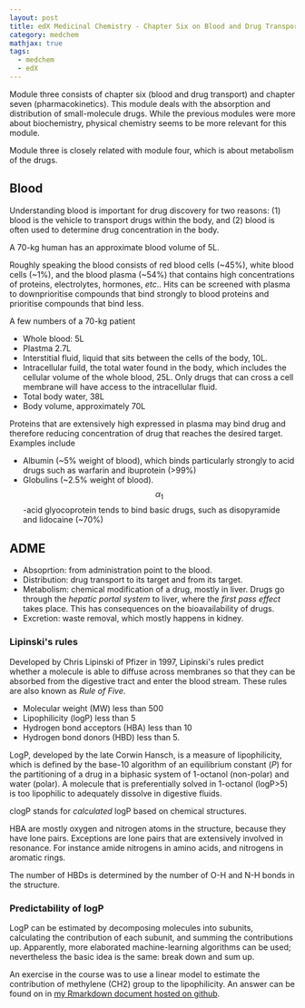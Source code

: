 ```yaml
---
layout: post
title: edX Medicinal Chemistry - Chapter Six on Blood and Drug Transport
category: medchem
mathjax: true
tags: 
  - medchem
  - edX
---
```


Module three consists of chapter six (blood and drug transport) and chapter seven (pharmacokinetics). This module deals with the absorption and distribution of small-molecule drugs. While the previous modules were more about biochemistry, physical chemistry seems to be more relevant for this module.

Module three is closely related with module four, which is about metabolism of the drugs.

## Blood

Understanding blood is important for drug discovery for two reasons: (1) blood is the vehicle to transport drugs within the body, and (2) blood is often used to determine drug concentration in the body.

A 70-kg human has an approximate blood volume of 5L.

Roughly speaking the blood consists of red blood cells (~45%), white blood cells (~1%), and the blood plasma (~54%) that contains high concentrations of proteins, electrolytes, hormones, *etc*.. Hits can be screened with plasma to downprioritise compounds that bind strongly to blood proteins and prioritise compounds that bind less.

A few numbers of a 70-kg patient
* Whole blood: 5L
* Plastma 2.7L
* Interstitial fluid, liquid that sits between the cells of the body, 10L.
* Intracellular fuild, the total water found in the body, which includes the cellular volume of the whole blood, 25L. Only drugs that can cross a cell membrane will have access to the intracellular fluid.
* Total body water, 38L
* Body volume, approximately 70L

Proteins that are extensively high expressed in plasma may bind drug and therefore reducing concentration of drug that reaches the desired target. Examples include
* Albumin (~5% weight of blood), which binds particularly strongly to acid drugs such as warfarin and ibuprotein (>99%)
* Globulins (~2.5% weight of blood). $$ \alpha_{1} $$-acid glyocoprotein tends to bind basic drugs, such as disopyramide and lidocaine (~70%)

## ADME

* Absoprtion: from administration point to the blood.
* Distribution: drug transport to its target and from its target.
* Metabolism: chemical modification of a drug, mostly in liver. Drugs go through the *hepatic portal system* to liver, where the *first pass effect* takes place. This has consequences on the bioavailability of drugs. 
* Excretion: waste removal, which mostly happens in kidney.

### Lipinski's rules

Developed by Chris Lipinski of Pfizer in 1997, Lipinski's rules predict whether a molecule is able to diffuse across membranes so that they can be absorbed from the digestive tract and enter the blood stream. These rules are also known as *Rule of Five*.

* Molecular weight (MW) less than 500
* Lipophilicity (logP) less than 5
* Hydrogen bond acceptors (HBA) less than 10
* Hydrogen bond donors (HBD) less than 5.

LogP, developed by the late Corwin Hansch, is a measure of lipophilicity, which is defined by the base-10 algorithm of an equilibrium constant (*P*) for the partitioning of a drug in a biphasic system of 1-octanol (non-polar) and water (polar). A molecule that is preferentially solved in 1-octanol (logP>5) is too lipophilic to adequately dissolve in digestive fluids.

clogP stands for *calculated* logP based on chemical structures.

HBA are mostly oxygen and nitrogen atoms in the structure, because they have lone pairs. Exceptions are lone pairs that are extensively involved in resonance. For instance amide nitrogens in amino acids, and nitrogens in aromatic rings. 

The number of HBDs is determined by the number of O-H and N-H bonds in the structure.

### Predictability of logP

LogP can be estimated by decomposing molecules into subunits, calculating the contribution of each subunit, and summing the contributions up. Apparently, more elaborated machine-learning algorithms can be used; nevertheless the basic idea is the same: break down and sum up.

An exercise in the course was to use a linear model to estimate the contribution of methylene (CH2) group to the lipophilicity. An answer can be found on in [my Rmarkdown document hosted on github](https://github.com/Accio/sandbox/blob/master/2018-02-MedChem/chapter6-logP-exercise.Rmd).
